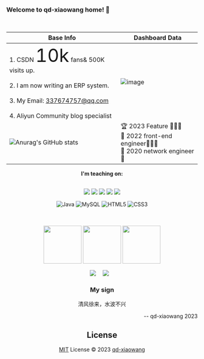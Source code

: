 <h3> Welcome to qd-xiaowang home! 👋 </h3> <br/>

| Base Info                                                    | Dashboard Data                                               |
| ------------------------------------------------------------ | ------------------------------------------------------------ |
| 1. CSDN <font size=15>10k</font> fans& 500K visits up.<br/><br/>2. I am now writing an ERP system.<br/><br/>3. My Email: 337674757@qq.com<br/><br/>4. Aliyun Community blog  specialist<br/> | ![image](https://user-images.githubusercontent.com/64092346/212252487-e7d013fe-fb86-4ba5-ba39-268a1f2b691e.png)
![Anurag's GitHub stats](https://github-readme-stats.vercel.app/api?username=qd-xiaowang&show_icons=true&theme=buefy) | 🏆 2023 Feature 💎💎💎<br>🥇 2022 front-end engineer👑👑👑<br>🏅 2020 network engineer 🦄 |

<div align="center"><b>I'm teaching on:</b></div><br/>

<div align="center">
  
![](https://img.shields.io/badge/-Vue-brightgreen)  ![](https://img.shields.io/badge/-Python-red) ![](https://img.shields.io/badge/-TypeScript-blue) ![](https://img.shields.io/badge/-JaveScript-yellow) ![](https://img.shields.io/badge/-Nodejs-success)

![Java](https://img.shields.io/badge/-java-yellow?style=flat-square&logo=java)
![MySQL](https://img.shields.io/badge/mysql-%2300f.svg?style=flat-square&logo=mysql&logoColor=white)
![HTML5](https://img.shields.io/badge/-HTML5-E34F26?style=flat-square&logo=html5&logoColor=white)
![CSS3](https://img.shields.io/badge/-CSS3-1572B6?style=flat-square&logo=css3)

<br><br>
<img height="100" width="100" src="https://cdn.jsdelivr.net/gh/sun0225SUN/sun0225SUN/assets/images/html.webp">
<img height="100" width="100" src="https://cdn.jsdelivr.net/gh/sun0225SUN/sun0225SUN/assets/images/cssgif.webp">
<img height="100" width="100" src="https://cdn.jsdelivr.net/gh/sun0225SUN/sun0225SUN/assets/images/vscode.webp">
</div>

<!-- profile logo 个人资料徽标 -->
<div align="center">
  <a href="https://blog.csdn.net/weixin_44001222/"><img src="https://img.shields.io/badge/CSDN-论坛-c32136" /></a>&emsp;
  <a href="https://space.bilibili.com/403725157/"><img src="https://img.shields.io/badge/bilibili-B站-ff69b4" /></a>&emsp;

### My sign

清风徐来，水波不兴

<div align="right">-- qd-xiaowang 2023</div>

## License

[MIT](./LICENSE) License © 2023 [qd-xiaowang](https://github.com/qd-xiaowang)
